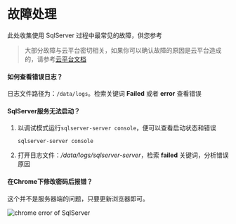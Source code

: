 # 故障处理

此处收集使用 SqlServer 过程中最常见的故障，供您参考

> 大部分故障与云平台密切相关，如果你可以确认故障的原因是云平台造成的，请参考[云平台文档](https://support.websoft9.com/docs/faq/zh/tech-instance.html)

#### 如何查看错误日志？

日志文件路径为：`/data/logs`。检索关键词 **Failed** 或者 **error** 查看错误

#### SqlServer服务无法启动？

1. 以调试模式运行`sqlserver-server console`，便可以查看启动状态和错误
   ```
   sqlserver-server console
   ```
2. 打开日志文件：*/data/logs/sqlserver-server*，检索 **failed** 关键词，分析错误原因


#### 在Chrome下修改密码后报错？

这个并不是服务器端的问题，只要更新浏览器即可。

![chrome error of SqlServer](https://libs.websoft9.com/Websoft9/DocsPicture/zh/sqlserver/sqlserver-chromeerror-websoft9.png)

